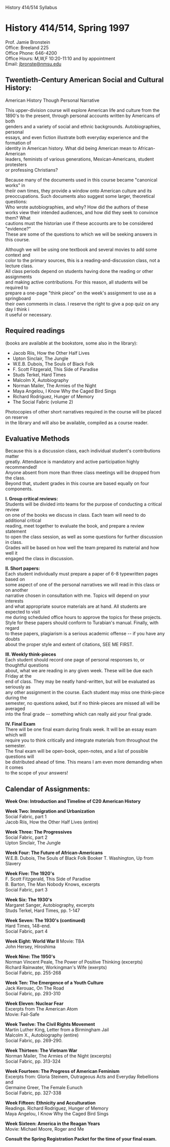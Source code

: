 History 414/514 Syllabus

# History 414/514, Spring 1997

Prof. Jamie Bronstein  
Office: Breeland 225  
Office Phone: 646-4200  
Office Hours: M,W,F 10:20-11:10 and by appointment  
Email: jbronste@nmsu.edu  

## Twentieth-Century American Social and Cultural History:  
American History Though Personal Narrative

This upper-division course will explore American life and culture from the  
1890's to the present, through personal accounts written by Americans of both  
genders and a variety of social and ethnic backgrounds. Autobiographies,
personal  
essays, and even fiction illustrate both everyday experience and the formation
of  
identity in American history. What did being American mean to African-American  
leaders, feminists of various generations, Mexican-Americans, student
protesters  
or professing Christians?  

Because many of the documents used in this course became "canonical works" in  
theiir own times, they provide a window onto American culture and its  
preoccupations. Such documents also suggest some larger, theoretical
questions:  
Who wrote autobiographies, and why? How did the authors of these  
works view their intended audiences, and how did they seek to convince them?
What  
cautions must the historian use if these accounts are to be considered
"evidence?"  
These are some of the questions to which we will be seeking answers in this
course.  

Although we will be using one textbook and several movies to add some context
and  
color to the primary sources, this is a reading-and-discussion class, not a
lecture class.  
All class periods depend on students having done the reading or other
assignments  
and making active contributions. For this reason, all students will be
required to  
prepare a one-page "think piece" on the week's assignment to use as a
springboard  
their own comments in class. I reserve the right to give a pop quiz on any day
I think i  
it useful or necessary.

##  Required readings

  
(books are available at the bookstore, some also in the library):

  * Jacob Riis, How the Other Half Lives 
  * Upton Sinclair, The Jungle 
  * W.E.B. Dubois, The Souls of Black Folk 
  * F. Scott Fitzgerald, This Side of Paradise 
  * Studs Terkel, Hard Times 
  * Malcolm X, Autobiography 
  * Norman Mailer, The Armies of the Night 
  * Maya Angelou, I Know Why the Caged Bird Sings 
  * Richard Rodriguez, Hunger of Memory 
  * The Social Fabric (volume 2) 

Photocopies of other short narratives required in the course will be placed on
reserve  
in the library and will also be available, compiled as a course reader.  

## Evaluative Methods

Because this is a discussion class, each individual student's contributions
matter  
greatly. Attendance is mandatory and active participation highly recommended!  
Anyone absent from more than three class meetings will be dropped from the
class.  
Beyond that, student grades in this course are based equally on four
components.  

**I. Group critical reviews:**  
Students will be divided into teams for the purpose of conducting a critical
review  
on one of the books we discuss in class. Each team will need to do additional
critical  
reading, meet together to evaluate the book, and prepare a review statement  
to open the class session, as well as some questions for further discussion in
class.  
Grades will be based on how well the team prepared its material and how well
it  
engaged the class in discussion.  

**II. Short papers:**  
Each student individually must prepare a paper of 6-8 typewritten pages based
on  
some aspect of one of the personal narratives we will read in this class or on
another  
narrative chosen in consultation with me. Topics will depend on your interests  
and what appropriate source materials are at hand. All students are expected
to visit  
me during scheduled office hours to approve the topics for these projects.  
Style for these papers should conform to Turabian's manual. Finally, with
regard  
to these papers, plagiarism is a serious academic offense -- if you have any
doubts  
about the proper style and extent of citations, SEE ME FIRST.  

**III. Weekly think-pieces**  
Each student should record one page of personal responses to, or thoughtful
questions  
about, what we are reading in any given week. These will be due each Friday at
the  
end of class. They may be neatly hand-written, but will be evaluated as
seriously as  
any other assignment in the course. Each student may miss one think-piece
during the  
semester, no questions asked, but if no think-pieces are missed all will be
averaged  
into the final grade -- something which can really aid your final grade.  

**IV. Final Exam**  
There will be one final exam during finals week. It will be an essay exam
which will  
require you to think critically and integrate materials from throughout the
semester.  
The final exam will be open-book, open-notes, and a list of possible questions
will  
be distributed ahead of time. This means I am even more demanding when it
comes  
to the scope of your answers!  

## Calendar of Assignments:

**Week One: Introduction and Timeline of C20 American History**  

**Week Two: Immigration and Urbanization**  
Social Fabric, part 1  
Jacob Riis, How the Other Half Lives (entire)  

**Week Three: The Progressives**  
Social Fabric, part 2  
Upton Sinclair, The Jungle  

**Week Four: The Future of African-Americans**  
W.E.B. Dubois, The Souls of Black Folk Booker T. Washington, Up from Slavery  

**Week Five: The 1920's**  
F. Scott Fitzgerald, This Side of Paradise  
B. Barton, The Man Nobody Knows, excerpts  
Social Fabric, part 3  

**Week Six: The 1930's**  
Margaret Sanger, Autobiography, excerpts  
Studs Terkel, Hard Times, pp. 1-147  

**Week Seven: The 1930's (continued)**  
Hard Times, 148-end.  
Social Fabric, part 4  

**Week Eight: World War II** Movie: TBA  
John Hersey, Hiroshima  

**Week Nine: The 1950's**  
Norman Vincent Peale, The Power of Positive Thinking (excerpts)  
Richard Rainwater, Workingman's Wife (exerpts)  
Social Fabric, pp. 255-268  

**Week Ten: The Emergence of a Youth Culture**  
Jack Kerouac, On The Road  
Social Fabric, pp. 293-310  

**Week Eleven: Nuclear Fear**  
Excerpts from The American Atom  
Movie: Fail-Safe  

**Week Twelve: The Civil Rights Movement**  
Martin Luther King, Letter from a Birmingham Jail  
Malcolm X., Autobiography (entire)  
Social Fabric, pp. 269-290.  

**Week Thirteen: The Vietnam War**  
Norman Mailer, The Armies of the Night (excerpts)  
Social Fabric, pp. 313-324  

**Week Fourteen: The Progress of American Feminism**  
Excerpts from: Gloria Steinem, Outrageous Acts and Everyday Rebellions and  
Germaine Greer, The Female Eunuch  
Social Fabric, pp. 327-338  

**Week Fifteen: Ethnicity and Acculturation**  
Readings. Richard Rodriguez, Hunger of Memory  
Maya Angelou, I Know Why the Caged Bird Sings  

**Week Sixteen: America in the Reagan Years**  
Movie: Michael Moore, Roger and Me  

**Consult the Spring Registration Packet for the time of your final exam.**

